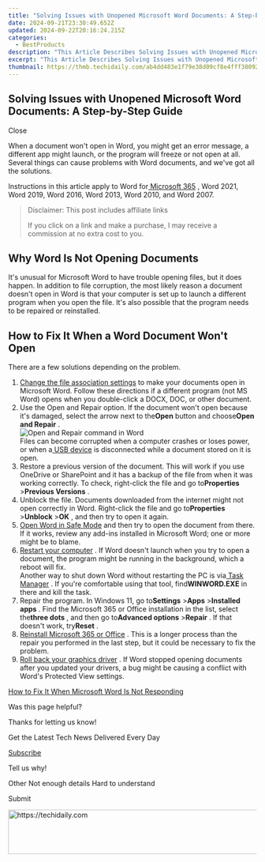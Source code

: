 ```yaml
---
title: "Solving Issues with Unopened Microsoft Word Documents: A Step-by-Step Guide"
date: 2024-09-21T23:30:49.652Z
updated: 2024-09-22T20:16:24.215Z
categories:
  - BestProducts
description: "This Article Describes Solving Issues with Unopened Microsoft Word Documents: A Step-by-Step Guide"
excerpt: "This Article Describes Solving Issues with Unopened Microsoft Word Documents: A Step-by-Step Guide"
thumbnail: https://thmb.techidaily.com/ab4dd483e1f79e38d09cf8e4fff380926562633e9bf3ddc744f9f9ddbc0ddf17.jpg
---
```


## Solving Issues with Unopened Microsoft Word Documents: A Step-by-Step Guide

Close 

 When a document won't open in Word, you might get an error message, a different app might launch, or the program will freeze or not open at all. Several things can cause problems with Word documents, and we've got all the solutions.

 Instructions in this article apply to Word for[ Microsoft 365](https://www.lifewire.com/microsoft-office-4156573) , Word 2021, Word 2019, Word 2016, Word 2013, Word 2010, and Word 2007.

>  Disclaimer: This post includes affiliate links
>
>  If you click on a link and make a purchase, I may receive a commission at no extra cost to you.
>

##  Why Word Is Not Opening Documents

 It's unusual for Microsoft Word to have trouble opening files, but it does happen. In addition to file corruption, the most likely reason a document doesn't open in Word is that your computer is set up to launch a different program when you open the file. It's also possible that the program needs to be repaired or reinstalled.

##  How to Fix It When a Word Document Won't Open

 There are a few solutions depending on the problem.

1. [ Change the file association settings](https://www.lifewire.com/how-to-change-file-associations-in-windows-2624477) to make your documents open in Microsoft Word. Follow these directions if a different program (not MS Word) opens when you double-click a DOCX, DOC, or other document.
2. Use the Open and Repair option. If the document won't open because it's damaged, select the arrow next to the**Open** button and choose**Open and Repair** .  
![Open and Repair command in Word](https://www.lifewire.com/thmb/Uqy1JdN9YL2Rbp7K1mqt5O4y5J4=/1500x0/filters:no_upscale():max_bytes(150000):strip_icc():format(webp)/003-microsoft-word-files-wont-open-3540218-cb98ca350e624669bf4b7361e60c5a4f.jpg)  
 Files can become corrupted when a computer crashes or loses power, or when a[ USB device](https://www.lifewire.com/universal-serial-bus-usb-2626039) is disconnected while a document stored on it is open.
3. Restore a previous version of the document. This will work if you use OneDrive or SharePoint and it has a backup of the file from when it was working correctly. To check, right-click the file and go to**Properties** \>**Previous Versions** .
4. Unblock the file. Documents downloaded from the internet might not open correctly in Word. Right-click the file and go to**Properties** \>**Unblock** \>**OK** , and then try to open it again.
5. [ Open Word in Safe Mode](https://www.lifewire.com/using-safe-mode-to-diagnose-word-3540220) and then try to open the document from there. If it works, review any add-ins installed in Microsoft Word; one or more might be to blame.
6. [ Restart your computer](https://www.lifewire.com/how-to-reboot-a-computer-2624568) . If Word doesn't launch when you try to open a document, the program might be running in the background, which a reboot will fix.  
 Another way to shut down Word without restarting the PC is via[ Task Manager](https://www.lifewire.com/task-manager-2626025) . If you're comfortable using that tool, find**WINWORD.EXE** in there and kill the task.
7. Repair the program. In Windows 11, go to**Settings** \>**Apps** \>**Installed apps** . Find the Microsoft 365 or Office installation in the list, select the**three dots** , and then go to**Advanced options** \>**Repair** . If that doesn't work, try**Reset** .
8. [ Reinstall Microsoft 365 or Office](https://www.lifewire.com/what-is-the-proper-way-to-reinstall-a-software-program-2624478) . This is a longer process than the repair you performed in the last step, but it could be necessary to fix the problem.
9. [ Roll back your graphics driver](https://www.lifewire.com/how-to-roll-back-a-driver-in-windows-2619217) . If Word stopped opening documents after you updated your drivers, a bug might be causing a conflict with Word's Protected View settings.

[  How to Fix It When Microsoft Word Is Not Responding ](https://www.lifewire.com/fix-microsoft-word-not-responding-4688998) 

Was this page helpful?

Thanks for letting us know!

 Get the Latest Tech News Delivered Every Day

[ Subscribe ](https://www.lifewire.com/#) 

Tell us why!

 Other  Not enough details  Hard to understand 

 Submit 

<ins class="adsbygoogle"
     style="display:block"
     data-ad-format="autorelaxed"
     data-ad-client="ca-pub-7571918770474297"
     data-ad-slot="1223367746"></ins>

<ins class="adsbygoogle"
     style="display:block"
     data-ad-client="ca-pub-7571918770474297"
     data-ad-slot="8358498916"
     data-ad-format="auto"
     data-full-width-responsive="true"></ins>



<!-- affiliate ads begin -->
<a href="https://aligracehair.sjv.io/c/5597632/1896560/19272" target="_top" id="1896560">
  <img src="//a.impactradius-go.com/display-ad/19272-1896560" border="0" alt="https://techidaily.com" width="728" height="90"/>
</a>
<img height="0" width="0" src="https://aligracehair.sjv.io/i/5597632/1896560/19272" style="position:absolute;visibility:hidden;" border="0" />
<!-- affiliate ads end -->

